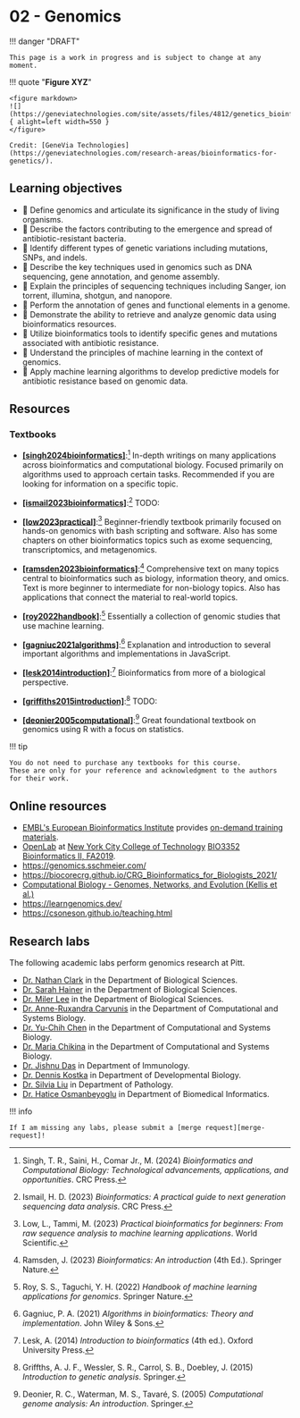 # 02 - Genomics

!!! danger "DRAFT"

    This page is a work in progress and is subject to change at any moment.

!!! quote "**Figure XYZ**"

    <figure markdown>
    ![](https://geneviatechnologies.com/site/assets/files/4812/genetics_bioinformatics.png){ alight=left width=550 }
    </figure>

    Credit: [GeneVia Technologies](https://geneviatechnologies.com/research-areas/bioinformatics-for-genetics/).

## Learning objectives

-   🧫 Define genomics and articulate its significance in the study of living organisms.
-   🧫 Describe the factors contributing to the emergence and spread of antibiotic-resistant bacteria.
-   🧫 Identify different types of genetic variations including mutations, SNPs, and indels.
-   🧮 Describe the key techniques used in genomics such as DNA sequencing, gene annotation, and genome assembly.
-   🧮 Explain the principles of sequencing techniques including Sanger, ion torrent, illumina, shotgun, and nanopore.
-   🧮 Perform the annotation of genes and functional elements in a genome.
-   🐍 Demonstrate the ability to retrieve and analyze genomic data using bioinformatics resources.
-   🐍 Utilize bioinformatics tools to identify specific genes and mutations associated with antibiotic resistance.
-   🤖 Understand the principles of machine learning in the context of genomics.
-   🤖 Apply machine learning algorithms to develop predictive models for antibiotic resistance based on genomic data.

## Resources

### Textbooks

-   [**[singh2024bioinformatics]**](https://www.routledge.com/Bioinformatics-and-Computational-Biology-Technological-Advancements-Applications/Singh-Saini-Comar-Junior/p/book/9781032361581):[^1] In-depth writings on many applications across bioinformatics and computational biology.
    Focused primarily on algorithms used to approach certain tasks.
    Recommended if you are looking for information on a specific topic.

-   [**[ismail2023bioinformatics]**](https://doi.org/10.1002/9781119698005):[^2] TODO:

-   [**[low2023practical]**](https://doi.org/10.1142/12908):[^3] Beginner-friendly textbook primarily focused on hands-on genomics with bash scripting and software.
    Also has some chapters on other bioinformatics topics such as exome sequencing, transcriptomics, and metagenomics.

-   [**[ramsden2023bioinformatics]**](https://link.springer.com/book/10.1007/978-3-030-45607-8):[^4] Comprehensive text on many topics central to bioinformatics such as biology, information theory, and omics.
    Text is more beginner to intermediate for non-biology topics.
    Also has applications that connect the material to real-world topics.

-   [**[roy2022handbook]**](https://link.springer.com/book/10.1007/978-981-16-9158-4):[^5] Essentially a collection of genomic studies that use machine learning.

-   [**[gagniuc2021algorithms]**](https://doi.org/10.1002/9781119698005):[^6] Explanation and introduction to several important algorithms and implementations in JavaScript.

-   [**[lesk2014introduction]**](https://global.oup.com/academic/product/introduction-to-bioinformatics-9780198794141?cc=us&lang=en&):[^7] Bioinformatics from more of a biological perspective.

-   [**[griffiths2015introduction]**](https://www.abebooks.com/9781464109485/Introduction-Genetic-Analysis-Griffiths-Anthony-1464109486/plp):[^8] TODO:

-   [**[deonier2005computational]**](https://link.springer.com/book/10.1007/0-387-28807-4):[^9] Great foundational textbook on genomics using R with a focus on statistics.

!!! tip

    You do not need to purchase any textbooks for this course.
    These are only for your reference and acknowledgment to the authors for their work.

## Online resources

-   [EMBL's European Bioinformatics Institute][EMBL-EBI] provides [on-demand training materials][EMBL-EBI-training].
-   [OpenLab][openlab] at [New York City College of Technology][city tech]  [BIO3352 Bioinformatics II, FA2019][bio3352].
-   https://genomics.sschmeier.com/
-   https://biocorecrg.github.io/CRG_Bioinformatics_for_Biologists_2021/
-   [Computational Biology - Genomes, Networks, and Evolution (Kellis et al.)](https://bio.libretexts.org/Bookshelves/Computational_Biology/Book%3A_Computational_Biology_-_Genomes_Networks_and_Evolution_(Kellis_et_al.))
-   https://learngenomics.dev/
-   https://csoneson.github.io/teaching.html

## Research labs

The following academic labs perform genomics research at Pitt.

-   [Dr. Nathan Clark](https://www.biology.pitt.edu/person/nathan-l-clark) in the Department of Biological Sciences.
-   [Dr. Sarah Hainer](https://www.hainerlab.com/) in the Department of Biological Sciences.
-   [Dr. Miler Lee](https://mtleelab.pitt.edu/) in the Department of Biological Sciences.
-   [Dr. Anne-Ruxandra Carvunis](https://carvunislab.csb.pitt.edu/) in the Department of Computational and Systems Biology.
-   [Dr. Yu-Chih Chen](https://www.ycchenlab.org/) in the Department of Computational and Systems Biology.
-   [Dr. Maria Chikina](http://chikinalab.org/) in the Department of Computational and Systems Biology.
-   [Dr. Jishnu Das](https://www.jishnulab.org/) in Department of Immunology.
-   [Dr. Dennis Kostka](https://www.kostkalab.net/) in Department of Developmental Biology.
-   [Dr. Silvia Liu](https://sites.pitt.edu/~shl96/) in Department of Pathology.
-   [Dr. Hatice Osmanbeyoglu](https://www.osmanbeyoglulab.com/) in Department of Biomedical Informatics.

!!! info

    If I am missing any labs, please submit a [merge request][merge-request]!

<!-- LINKS -->

[EMBL-EBI]: https://www.ebi.ac.uk/
[EMBL-EBI-training]: https://www.ebi.ac.uk/training/on-demand
[city tech]: http://www.citytech.cuny.edu/
[openlab]: https://openlab.citytech.cuny.edu/
[bio3352]: https://openlab.citytech.cuny.edu/bio3352f2019/
[merge-request]: https://gitlab.com/oasci/courses/pitt/biosc1540-2024s/-/merge_requests

[^1]: Singh, T. R., Saini, H., Comar Jr., M. (2024) *Bioinformatics and Computational Biology: Technological advancements, applications, and opportunities*. CRC Press.
[^2]: Ismail, H. D. (2023) *Bioinformatics: A practical guide to next generation sequencing data analysis*. CRC Press.
[^3]: Low, L., Tammi, M. (2023) *Practical bioinformatics for beginners: From raw sequence analysis to machine learning applications*. World Scientific.
[^4]: Ramsden, J. (2023) *Bioinformatics: An introduction* (4th Ed.). Springer Nature.
[^5]: Roy, S. S., Taguchi, Y. H. (2022) *Handbook of machine learning applications for genomics*. Springer Nature.
[^6]: Gagniuc, P. A. (2021) *Algorithms in bioinformatics: Theory and implementation*. John Wiley & Sons.
[^7]: Lesk, A. (2014) *Introduction to bioinformatics* (4th ed.). Oxford University Press.
[^8]: Griffths, A. J. F., Wessler, S. R., Carrol, S. B., Doebley, J. (2015) *Introduction to genetic analysis*. Springer.
[^9]: Deonier, R. C., Waterman, M. S., Tavaré, S. (2005) *Computational genome analysis: An introduction*. Springer.
